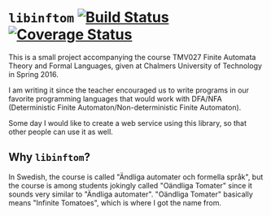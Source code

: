 # `libinftom` [![Build Status](https://travis-ci.org/Saser/libinftom.svg?branch=master)](https://travis-ci.org/Saser/libinftom) [![Coverage Status](https://coveralls.io/repos/github/Saser/libinftom/badge.svg?branch=master)](https://coveralls.io/github/Saser/libinftom?branch=master)

This is a small project accompanying the course TMV027 Finite Automata Theory and Formal Languages, given at Chalmers University of Technology in Spring 2016.

I am writing it since the teacher encouraged us to write programs in our favorite programming languages that would work with DFA/NFA (Deterministic Finite Automaton/Non-deterministic Finite Automaton).

Some day I would like to create a web service using this library, so that other people can use it as well.

## Why `libinftom`?
In Swedish, the course is called "Ändliga automater och formella språk", but the course is among students jokingly called "Oändliga Tomater" since it sounds very similar to "Ändliga automater". "Oändliga Tomater" basically means "Infinite Tomatoes", which is where I got the name from.
